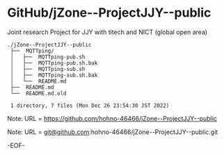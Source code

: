 # GitHub/jZone--ProjectJJY--public

Joint research Project for JJY with titech and NICT (global open area)

    ./jZone--ProjectJJY--public
     ├──  MQTTping/
     │   ├──  MQTTping-pub.sh
     │   ├──  MQTTping-pub.sh.bak
     │   ├──  MQTTping-sub.sh
     │   ├──  MQTTping-sub.sh.bak
     │   └──  README.md
     ├──  README.md
     └──  README.md.old
     
     1 directory, 7 files (Mon Dec 26 23:54:30 JST 2022)


Note: URL = https://github.com/hohno-46466/jZone--ProjectJJY--public

Note: URL = git@github.com:hohno-46466/jZone--ProjectJJY--public.git

-EOF-

